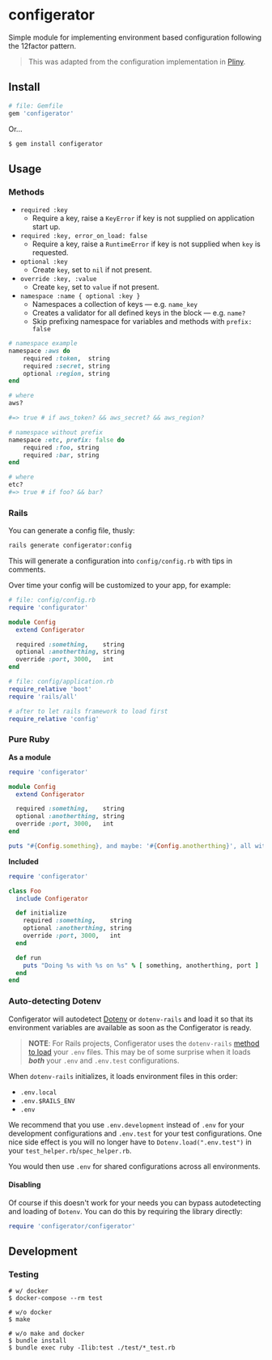 # configerator

Simple module for implementing environment based configuration following the 12factor pattern.

> This was adapted from the configuration implementation in [Pliny](https://github.com/interagent/pliny).

## Install

```ruby
# file: Gemfile
gem 'configerator'
```

Or...

```bash
$ gem install configerator
```

## Usage

### Methods

* `required :key`
    * Require a key, raise a `KeyError` if key is not supplied on application start up.
* `required :key, error_on_load: false`
    * Require a key, raise a `RuntimeError` if key is not supplied when `key` is requested.
* `optional :key`
    * Create `key`, set to `nil` if not present.
* `override :key, :value`
    * Create `key`, set to `value` if not present.
* `namespace :name { optional :key }`
    * Namespaces a collection of keys &mdash; e.g. `name_key`
    * Creates a validator for all defined keys in the block &mdash; e.g. `name?`
    * Skip prefixing namespace for variables and methods with `prefix: false`

```ruby
# namespace example
namespace :aws do
    required :token,  string
    required :secret, string
    optional :region, string
end

# where
aws?

#=> true # if aws_token? && aws_secret? && aws_region?

# namespace without prefix
namespace :etc, prefix: false do
    required :foo, string
    required :bar, string
end

# where
etc?
#=> true # if foo? && bar?
```

### Rails

You can generate a config file, thusly:

```bash
rails generate configerator:config
```

This will generate a configuration into `config/config.rb` with tips in comments.

Over time your config will be customized to your app, for example:

```ruby
# file: config/config.rb
require 'configurator'

module Config
  extend Configerator

  required :something,    string
  optional :anotherthing, string
  override :port, 3000,   int
end
```

```ruby
# file: config/application.rb
require_relative 'boot'
require 'rails/all'

# after to let rails framework to load first
require_relative 'config'
```

### Pure Ruby

**As a module**

```ruby
require 'configerator'

module Config
  extend Configerator

  required :something,    string
  optional :anotherthing, string
  override :port, 3000,   int
end

puts "#{Config.something}, and maybe: '#{Config.anotherthing}', all with #{Config.port}"
```

**Included**

```ruby
require 'configerator'

class Foo
  include Configerator

  def initialize
    required :something,    string
    optional :anotherthing, string
    override :port, 3000,   int
  end

  def run
    puts "Doing %s with %s on %s" % [ something, anotherthing, port ]
  end
end
```

### Auto-detecting Dotenv

Configerator will autodetect [Dotenv](https://github.com/bkeepers/dotenv) or
`dotenv-rails` and load it so that its environment variables are available
as soon as the Configerator is ready.

> **NOTE**: For Rails projects, Configerator uses the `dotenv-rails`
[method to load](https://github.com/bkeepers/dotenv/blob/master/lib/dotenv/rails.rb#L26-L32)
your `.env` files.  This may be of some surprise when it loads **_both_** your
`.env` and `.env.test` configurations.

When `dotenv-rails` initializes, it loads environment files in this order:

* `.env.local`
* `.env.$RAILS_ENV`
* `.env`

We recommend that you use `.env.development` instead of `.env` for your
development configurations  and `.env.test` for your test configurations.
One nice side effect is you will no longer have to `Dotenv.load(".env.test")`
in your `test_helper.rb`/`spec_helper.rb`.

You would then use `.env` for shared configurations across all environments.

#### Disabling

Of course if this doesn't work for your needs you can bypass autodetecting
and loading of `Dotenv`. You can do this by requiring the library directly:

```ruby
require 'configerator/configerator'
```

## Development

### Testing

```
# w/ docker
$ docker-compose --rm test

# w/o docker
$ make

# w/o make and docker
$ bundle install
$ bundle exec ruby -Ilib:test ./test/*_test.rb
```
